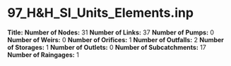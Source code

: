# 97_H&H_SI_Units_Elements.inp
**Title:** 
**Number of Nodes:** 31
**Number of Links:** 37
**Number of Pumps:** 0
**Number of Weirs:** 0
**Number of Orifices:** 1
**Number of Outfalls:** 2
**Number of Storages:** 1
**Number of Outlets:** 0
**Number of Subcatchments:** 17
**Number of Raingages:** 1
